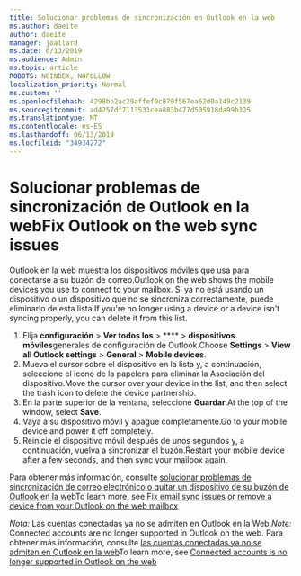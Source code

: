 ```yaml
---
title: Solucionar problemas de sincronización en Outlook en la web
ms.author: daeite
author: daeite
manager: joallard
ms.date: 6/13/2019
ms.audience: Admin
ms.topic: article
ROBOTS: NOINDEX, NOFOLLOW
localization_priority: Normal
ms.custom: ''
ms.openlocfilehash: 4298bb2ac29affef0c879f567ea62d0a149c2139
ms.sourcegitcommit: ad4257df7113531cea883b477d505918da99b325
ms.translationtype: MT
ms.contentlocale: es-ES
ms.lasthandoff: 06/13/2019
ms.locfileid: "34934272"
---
```

# <a name="fix-outlook-on-the-web-sync-issues"></a><span data-ttu-id="b4957-102">Solucionar problemas de sincronización de Outlook en la web</span><span class="sxs-lookup"><span data-stu-id="b4957-102">Fix Outlook on the web sync issues</span></span>

<span data-ttu-id="b4957-103">Outlook en la web muestra los dispositivos móviles que usa para conectarse a su buzón de correo.</span><span class="sxs-lookup"><span data-stu-id="b4957-103">Outlook on the web shows the mobile devices you use to connect to your mailbox.</span></span> <span data-ttu-id="b4957-104">Si ya no está usando un dispositivo o un dispositivo que no se sincroniza correctamente, puede eliminarlo de esta lista.</span><span class="sxs-lookup"><span data-stu-id="b4957-104">If you're no longer using a device or a device isn't syncing properly, you can delete it from this list.</span></span>

1. <span data-ttu-id="b4957-105">Elija **configuración** > **Ver todos los** > \*\*\*\* > **dispositivos móviles**generales de configuración de Outlook.</span><span class="sxs-lookup"><span data-stu-id="b4957-105">Choose **Settings** > **View all Outlook settings** > **General** > **Mobile devices**.</span></span>
1. <span data-ttu-id="b4957-106">Mueva el cursor sobre el dispositivo en la lista y, a continuación, seleccione el icono de la papelera para eliminar la Asociación del dispositivo.</span><span class="sxs-lookup"><span data-stu-id="b4957-106">Move the cursor over your device in the list, and then select the trash icon to delete the device partnership.</span></span>
1. <span data-ttu-id="b4957-107">En la parte superior de la ventana, seleccione **Guardar**.</span><span class="sxs-lookup"><span data-stu-id="b4957-107">At the top of the window, select **Save**.</span></span>
1. <span data-ttu-id="b4957-108">Vaya a su dispositivo móvil y apague completamente.</span><span class="sxs-lookup"><span data-stu-id="b4957-108">Go to your mobile device and power it off completely.</span></span>
1. <span data-ttu-id="b4957-109">Reinicie el dispositivo móvil después de unos segundos y, a continuación, vuelva a sincronizar el buzón.</span><span class="sxs-lookup"><span data-stu-id="b4957-109">Restart your mobile device after a few seconds, and then sync your mailbox again.</span></span>

<span data-ttu-id="b4957-110">Para obtener más información, consulte [solucionar problemas de sincronización de correo electrónico o quitar un dispositivo de su buzón de Outlook en la web](https://support.office.com/article/775ed31c-05bd-4ee4-b1b3-33fad7b5b992)</span><span class="sxs-lookup"><span data-stu-id="b4957-110">To learn more, see [Fix email sync issues or remove a device from your Outlook on the web mailbox](https://support.office.com/article/775ed31c-05bd-4ee4-b1b3-33fad7b5b992)</span></span>

<span data-ttu-id="b4957-111">*Nota:* Las cuentas conectadas ya no se admiten en Outlook en la Web.</span><span class="sxs-lookup"><span data-stu-id="b4957-111">*Note:* Connected accounts are no longer supported in Outlook on the web.</span></span> <span data-ttu-id="b4957-112">Para obtener más información, consulte [las cuentas conectadas ya no se admiten en Outlook en la web](https://support.office.com/article/5cc526bf-e928-4a99-8b9f-5e089df7d887)</span><span class="sxs-lookup"><span data-stu-id="b4957-112">To learn more, see [Connected accounts is no longer supported in Outlook on the web](https://support.office.com/article/5cc526bf-e928-4a99-8b9f-5e089df7d887)</span></span>